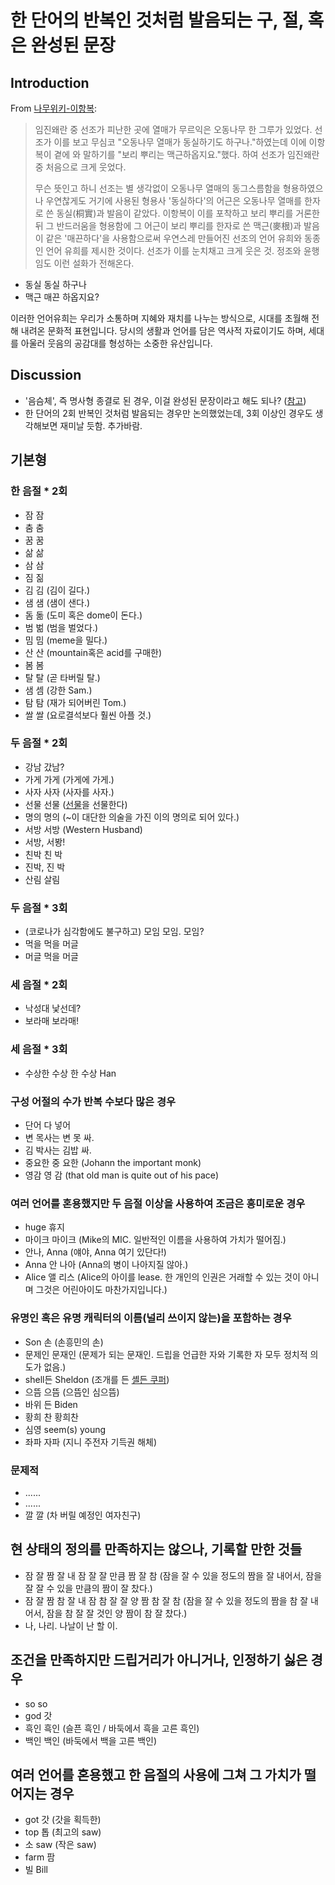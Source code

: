 # 한 단어의 반복인 것처럼 발음되는 구, 절, 혹은 완성된 문장

## Introduction

From [나무위키-이항복](https://namu.wiki/w/%EC%9D%B4%ED%95%AD%EB%B3%B5):
> 임진왜란 중 선조가 피난한 곳에 열매가 무르익은 오동나무 한 그루가 있었다. 선조가 이를 보고 무심코 "오동나무 열매가 동실하기도 하구나."하였는데 이에 이항복이 곁에 와 말하기를 "보리 뿌리는 맥근하옵지요."했다. 하여 선조가 임진왜란 중 처음으로 크게 웃었다.
> 
> 무슨 뜻인고 하니 선조는 별 생각없이 오동나무 열매의 동그스름함을 형용하였으나 우연찮게도 거기에 사용된 형용사 '동실하다'의 어근은 오동나무 열매를 한자로 쓴 동실(桐實)과 발음이 같았다. 이항복이 이를 포착하고 보리 뿌리를 거론한 뒤 그 반드러움을 형용함에 그 어근이 보리 뿌리를 한자로 쓴 맥근(麥根)과 발음이 같은 '매끈하다'을 사용함으로써 우연스레 만들어진 선조의 언어 유희와 동종인 언어 유희를 제시한 것이다. 선조가 이를 눈치채고 크게 웃은 것. 정조와 윤행임도 이런 설화가 전해온다.

- 동실 동실 하구나
- 맥근 매끈 하옵지요?

이러한 언어유희는 우리가 소통하며 지혜와 재치를 나누는 방식으로, 시대를 초월해 전해 내려온 문화적 표현입니다.
당시의 생활과 언어를 담은 역사적 자료이기도 하며, 세대를 아울러 웃음의 공감대를 형성하는 소중한 유산입니다.

## Discussion
- '음슴체', 즉 명사형 종결로 된 경우, 이걸 완성된 문장이라고 해도 되나? ([참고](https://www.korean.go.kr/front/onlineQna/onlineQnaView.do?mn_id=216&qna_seq=88183))
- 한 단어의 2회 반복인 것처럼 발음되는 경우만 논의했었는데, 3회 이상인 경우도 생각해보면 재미날 듯함. 추가바람.

## 기본형

### 한 음절 * 2회
- 잠 잠
- 춤 춤
- 꿈 꿈
- 삶 삶
- 삼 삼
- 짐 짊
- 김 김 (김이 길다.)
- 샘 샘 (샘이 샌다.)
- 돔 돎 (도미 혹은 dome이 돈다.)
- 범 벎 (범을 벌었다.)
- 밈 밈 (meme을 밀다.)
- 산 산 (mountain혹은 acid를 구매한)
- 봄 봄
- 탈 탈 (곧 타버릴 탈.)
- 샘 셈 (강한 Sam.)
- 탐 탐 (재가 되어버린 Tom.)
- 쌀 쌀 (요로결석보다 훨씬 아플 것.)

### 두 음절 * 2회
- 강남 갔남?
- 가게 가게 (가게에 가게.)
- 사자 사자 (사자를 사자.)
- 선물 선물 ([선물](https://ko.wikipedia.org/wiki/선물_(금융))을 선물한다)
- 명의 명의 (~이 대단한 의술을 가진 이의 명의로 되어 있다.)
- 서방 서방 (Western Husband)
- 서방, 서봥!
- 친박 친 박
- 진박, 진 박
- 산림 살림

### 두 음절 * 3회
- (코로나가 심각함에도 불구하고) 모임 모임. 모임?
- 먹을 먹을 머글
- 머글 먹을 머글

### 세 음절 * 2회
- 낙성대 낯선데?
- 보라매 보라매!

### 세 음절 * 3회
- 수상한 수상 한 수상 Han

### 구성 어절의 수가 반복 수보다 많은 경우
- 단어 다 넣어
- 변 목사는 변 못 싸.
- 김 박사는 김밥 싸.
- 중요한 중 요한 (Johann the important monk)
- 영감 영 감 (that old man is quite out of his pace)

### 여러 언어를 혼용했지만 두 음절 이상을 사용하여 조금은 흥미로운 경우
- huge 휴지
- 마이크 마이크 (Mike의 MIC. 일반적인 이름을 사용하여 가치가 떨어짐.)
- 안나, Anna (얘야, Anna 여기 있단다!)
- Anna 안 나아 (Anna의 병이 나아지질 않아.)
- Alice 앨 리스 (Alice의 아이를 lease. 한 개인의 인권은 거래할 수 있는 것이 아니며 그것은 어린아이도 마찬가지입니다.)

### 유명인 혹은 유명 캐릭터의 이름(널리 쓰이지 않는)을 포함하는 경우 
- Son 손 (손흥민의 손)
- 문제인 문재인 (문제가 되는 문재인. 드립을 언급한 자와 기록한 자 모두 정치적 의도가 없음.)
- shell든 Sheldon (조개를 든 [셸든 쿠퍼](https://en.wikipedia.org/wiki/Sheldon_Cooper))
- 으뜸 으뜸 (으뜸인 심으뜸)
- 바위 든 Biden
- 황희 찬 황희찬
- 심영 seem(s) young
- 좌파 자파 (지니 주전자 기득권 해체)

### 문제적
- ......
- ......
- 깔 깔 (차 버릴 예정인 여자친구)

## 현 상태의 정의를 만족하지는 않으나, 기록할 만한 것들
- 잠 잘 짬 잘 내 잠 잘 잘 만큼 짬 잘 참 (잠을 잘 수 있을 정도의 짬을 잘 내어서, 잠을 잘 잘 수 있을 만큼의 짬이 잘 찼다.)
- 잠 잘 짬 참 잘 내 잠 참 잘 잘 양 짬 참 잘 참 (잠을 잘 수 있을 정도의 짬을 참 잘 내어서, 잠을 참 잘 잘 것인 양 짬이 참 잘 찼다.)
- 나, 나리. 나날이 난 할 이.

## 조건을 만족하지만 드립거리가 아니거나, 인정하기 싫은 경우
- so so
- god 갓
- 흑인 흑인 (슬픈 흑인 / 바둑에서 흑을 고른 흑인)
- 백인 백인 (바둑에서 백을 고른 백인)

## 여러 언어를 혼용했고 한 음절의 사용에 그쳐 그 가치가 떨어지는 경우
- got 갓 (갓을 획득한)
- top 톱 (최고의 saw)
- 소 saw (작은 saw)
- farm 팜
- 빌 Bill
